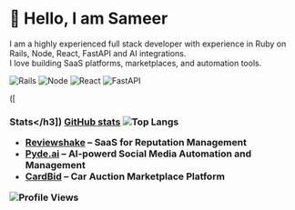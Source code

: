 # 👋 Hello, I am Sameer
I am a highly experienced full stack developer with experience in Ruby on Rails, Node, React, FastAPI and AI integrations.  
I love building SaaS platforms, marketplaces, and automation tools.

![Rails](https://img.shields.io/badge/Ruby_on_Rails-red?logo=rubyonrails&logoColor=white)
![Node](https://img.shields.io/badge/Node.js-green?logo=node.js&logoColor=white)
![React](https://img.shields.io/badge/React-blue?logo=react&logoColor=white)
![FastAPI](https://img.shields.io/badge/FastAPI-teal?logo=fastapi&logoColor=white)

([<h3>Stats</h3])
[GitHub stats](https://github-readme-stats.vercel.app/api?username=mohdsameer&show_icons=true&theme=radical)
![Top Langs](https://github-readme-stats.vercel.app/api/top-langs/?username=mohdsameer&layout=compact&theme=radical)

- [Reviewshake](https://reviewshake.com/) – SaaS for Reputation Management
- [Pyde.ai](https://www.pyde.ai/) – AI-powerd Social Media Automation and Management
- [CardBid](https://carbidmaroc.com/) – Car Auction Marketplace Platform

![Profile Views](https://komarev.com/ghpvc/?username=mohdsameer&color=blue)
